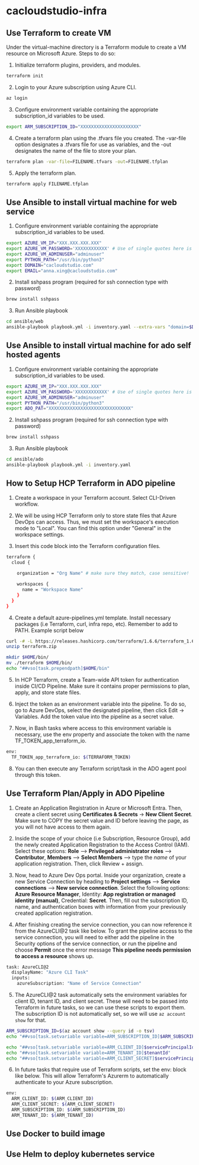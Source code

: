 # cacloudstudio-infra

## Use Terraform to create VM
Under the virtual-machine directory is a Terraform module to create a VM resource on Microsoft Azure. Steps to do so:

1. Initialize terraform plugins, providers, and modules.
```bash
terraform init
```
2. Login to your Azure subscription using Azure CLI.
```bash
az login
```
3. Configure environment variable containing the appropriate subscription_id variables to be used.
```bash
export ARM_SUBSCRIPTION_ID="XXXXXXXXXXXXXXXXXXXXXX"
```
4. Create a terraform plan using the .tfvars file you created. The -var-file option designates a .tfvars file for use as variables, and the -out designates the name of the file to store your plan.
```bash
terraform plan -var-file=FILENAME.tfvars -out=FILENAME.tfplan
```
5. Apply the terraform plan.
```bash
terraform apply FILENAME.tfplan
```

## Use Ansible to install virtual machine for web service

1. Configure environment variable containing the appropriate subscription_id variables to be used.
```bash
export AZURE_VM_IP="XXX.XXX.XXX.XXX"
export AZURE_VM_PASSWORD='XXXXXXXXXXXX' # Use of single quotes here is important because there is potential of password containing $, which will cause errors in shell if using "" instead of ''
export AZURE_VM_ADMINUSER="adminuser"
export PYTHON_PATH="/usr/bin/python3"
export DOMAIN="cacloudstudio.com"
export EMAIL="anna.xing@cacloudstudio.com"
```

2. Install sshpass program (required for ssh connection type with password)
```bash
brew install sshpass
```

3. Run Ansible playbook
```bash
cd ansible/web
ansible-playbook playbook.yml -i inventory.yaml --extra-vars "domain=$DOMAIN email=$EMAIL"
```

## Use Ansible to install virtual machine for ado self hosted agents
1. Configure environment variable containing the appropriate subscription_id variables to be used.
```bash
export AZURE_VM_IP="XXX.XXX.XXX.XXX"
export AZURE_VM_PASSWORD='XXXXXXXXXXXX' # Use of single quotes here is important because there is potential of password containing $, which will cause errors in shell if using "" instead of ''
export AZURE_VM_ADMINUSER="adminuser"
export PYTHON_PATH="/usr/bin/python3"
export ADO_PAT="XXXXXXXXXXXXXXXXXXXXXXXXXXXXXXX"
```

2. Install sshpass program (required for ssh connection type with password)
```bash
brew install sshpass
```

3. Run Ansible playbook
```bash
cd ansible/ado
ansible-playbook playbook.yml -i inventory.yaml
```

## How to Setup HCP Terraform in ADO pipeline
1. Create a workspace in your Terraform account. Select CLI-Driven workflow.

2. We will be using HCP Terraform only to store state files that Azure DevOps can access. Thus, we must set the workspace's execution mode to "Local". You can find this option under "General" in the workspace settings.

3. Insert this code block into the Terraform configuration files.
```bash
terraform { 
  cloud { 
    
    organization = "Org Name" # make sure they match, case sensitive!

    workspaces { 
      name = "Workspace Name" 
    } 
  } 
}
```

4. Create a default azure-pipelines.yml template. Install necessary packages (i.e Terraform, curl, infra repo, etc). Remember to add to PATH. Example script below
```BASH
curl -# -L https://releases.hashicorp.com/terraform/1.6.6/terraform_1.6.6_linux_amd64.zip -o terraform.zip
unzip terraform.zip

mkdir $HOME/bin/
mv ./terraform $HOME/bin/
echo "##vso[task.prependpath]$HOME/bin"
```

5. In HCP Terraform, create a Team-wide API token for authentication inside CI/CD Pipeline. Make sure it contains proper permissions to plan, apply, and store state files.

6. Inject the token as an environment variable into the pipeline. To do so, go to Azure DevOps, select the designated pipeline, then click Edit -> Variables. Add the token value into the pipeline as a secret value.

7. Now, in Bash tasks where access to this environment variable is necessary, use the env property and associate the token with the name TF_TOKEN_app_terraform_io.
```BASH
env:
  TF_TOKEN_app_terraform_io: $(TERRAFORM_TOKEN)
```

8. You can then execute any Terraform script/task in the ADO agent pool through this token.

## Use Terraform Plan/Apply in ADO Pipeline
1. Create an Application Registration in Azure or Microsoft Entra. Then, create a client secret using **Certificates & Secrets** -> **New Client Secret**. Make sure to COPY the secret value and ID before leaving the page, as you will not have access to them again.

2. Inside the scope of your choice (i.e Subscription, Resource Group), add the newly created Application Registration to the Access Control (IAM). Select these options: **Role** --> **Privileged administrator roles** --> **Contributor**, **Members** --> **Select Members** --> type the *name* of your application registration. Then, click Review + assign.

3. Now, head to Azure Dev Ops portal. Inside your organization, create a new Service Connection by heading to **Project settings** --> **Service connections** --> **New service connection**. Select the following options: **Azure Resource Manager**, Identity: **App registration or managed identity (manual)**, Credential: **Secret**. Then, fill out the subscription ID, name, and authentication boxes with information from your previously created application registration.

4. After finishing creating the service connection, you can now reference it from the AzureCLI@2 task like below. To grant the pipeline access to the service connection, you will need to either add the pipeline in the Security options of the service connection, or run the pipeline and choose **Permit** once the error message **This pipeline needs permission to access a resource** shows up.
```bash
task: AzureCLI@2
  displayName: "Azure CLI Task"
  inputs:
    azureSubscription: "Name of Service Connection" 
```

5. The AzureCLI@2 task automatically sets the environment variables for client ID, tenant ID, and client secret. These will need to be passed into Terraform in future tasks, so we can use these scripts to export them. The subscription ID is not automatically set, so we will use `az account show` for that.
```Bash
ARM_SUBSCRIPTION_ID=$(az account show --query id -o tsv)
echo "##vso[task.setvariable variable=ARM_SUBSCRIPTION_ID]$ARM_SUBSCRIPTION_ID"

echo "##vso[task.setvariable variable=ARM_CLIENT_ID]$servicePrincipalId"
echo "##vso[task.setvariable variable=ARM_TENANT_ID]$tenantId"
echo "##vso[task.setvariable variable=ARM_CLIENT_SECRET]$servicePrincipalKey"
```

6. In future tasks that require use of Terraform scripts, set the env: block like below. This will allow Terraform's Azurerm to automatically authenticate to your Azure subscription.
```bash
env:
  ARM_CLIENT_ID: $(ARM_CLIENT_ID)
  ARM_CLIENT_SECRET: $(ARM_CLIENT_SECRET)
  ARM_SUBSCRIPTION_ID: $(ARM_SUBSCRIPTION_ID)
  ARM_TENANT_ID: $(ARM_TENANT_ID)
```
## Use Docker to build image

## Use Helm to deploy kubernetes service